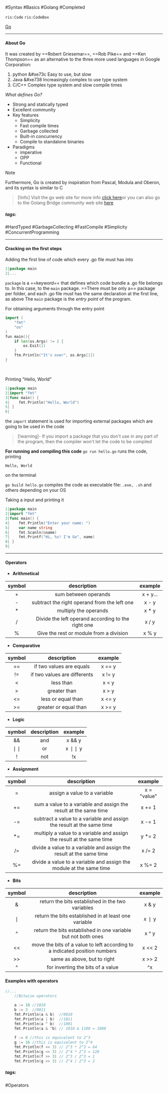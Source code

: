 #Syntax #Basics #Golang #Completed

`ris:Code` `ris:CodeBox`

[Go](Go.md)

---
#### About Go

It was created by ==Robert Griesemar==, ==Rob Pike== and ==Ken Thompson== as an alternative to the three more used languages in Google Corporation:
1. python &#xe73c  Easy to use, but slow
2. Java &#xe738  Increasingly complex to use type system
3. C/C++ Complex type system and slow compile times

*What defines Go?*
* Strong and statically typed
* Excellent community
* Key features
	* Simplicity
	* Fast compile times
	* Garbage collected
	* Built-in concurrency
	* Compile to standalone binaries
* Paradigms
	* imperative
	* OPP
	* Functional

>[!note]
>Furthermore, Go is created by inspiration from Pascal, Modula and Oberon, and its syntax is similar to C


>[!info]
>Visit the go web site for more info [click here](https://golang.org)or you can also go to the Golang Bridge community web site [here](https://golangbridge.org)

##### tags:
#HardTyped #GarbageCollecting #FastCompile #Simplicity #ConcurrentProgramming

---

#### Cracking on the first steps

Adding the first line of code which every .go file must has into
```go
1|package main
2|...
```

`package` is a ==keyword== that defines which code bundle a .go file belongs to. In this case, to the `main` package. ==There must be only a== package per folder, and each .go file must has the same declaration at the first line, as above
The `main` package is the *entry point* of the program.

For obtaining arguments through the entry point
```go
import (
	"fmt"
	"os"
)
fun main(){
	if len(os.Args) != 2 {
		os.Exit(1)
	}
	ftm.Println("It's over", os.Args[1])
}
```

<br>

Printing "Hello, World"
```go
1|package main
2|import "fmt"
3|func main() {
4|    fmt.Println("Hello, World")
5| }
6|
```
the `import` statement is used for importing external packages which are going to be used in the code
>[!warning]-
>If you import a package that you don't use in any part of the program, then the compiler won't let the code to be compiled

**For running and compiling this code**
`go run hello.go` runs the code, printing
```
Hello, World
```
on the terminal

`go build hello.go` compiles the code as executable file: `.exe, .sh` and others depending on your OS
<br>

Taking a input and printing it
```go
1|package main
2|import "fmt"
3|func main() {
4|    fmt.Println("Enter your name: ")
5|    var name string
6|    fmt.Scanln(&name)
7|    fmt.Printf("Hi, %s! I'm Go", name)
8| }
9|
```
---


#### Operators

* **Arithmetical**

| symbol |                    description                     | example  |
|:------:|:--------------------------------------------------:|:--------:|
|   +    |                sum between operands                | x + y... |
|   -    |    subtract the right operand from the left one    |  x - y   |
|   *    |               multiply the operands                |  x * y   |
|   /    | Divide the left operand according to the right one |  x / y   |
|   %    |      Give the rest or module from a division       |  x %  y  |

* **Comparative**

| symbol |         description          | example |
|:------:|:----------------------------:|:-------:|
|   ==   |   if two values are equals   | x == y  |
|   !=   | if two values are differents | x != y  |
|   <    |          less than           |  x < y  |
|   >    |         greater than         |  x > y  |
|   <=   |      less or equal than      | x <= y  |
|   >=   |    greater or equal than     | x >= y  |


* **Logic**

|      symbol      | description |       example        |
|:----------------:|:-----------:|:--------------------:|
|        &&        |     and     |        x && y        |
| &#10072;&#10072; |     or      | x &#10072;&#10072; y |
|        !         |     not     |          !x          |


* **Assignment**

| symbol |                              description                              |   example   |
|:------:|:---------------------------------------------------------------------:|:-----------:|
|   =    |                     assign a value to a variable                      | x = "value" |
|   +=   |   sum a value to a variable and assign the result at the same time    |   x += 1    |
|   -=   | subtract a value to a variable and assign the result at the same time |   x -= 1    |
| &#42;= | multiply a value to a variable and assign the result at the same time | y &#42;= 2  |
|   /=   |  divide a value to a variable and assign the result at the same time  |   x /= 2    |
|   %=   |  divide a value to a variable and assign the module at the same time  |   x %= 2    |


* **Bits**

|  symbol  |                                description                                 |   example    |
|:--------:|:--------------------------------------------------------------------------:|:------------:|
|    &     |              return the bits established in the two variables              |    x & y     |
| &#10072; |            return the bits established in at least one variable            | x &#10072; y |
|    ^     |         return the bits established in one variable but not both ones         |    x ^ y     |
|    <<    | move the bits of a value to left according to a indicated position numbers |    x << 2    |
|    >>    |                        same as above, but to right                         |    x >> 2    |
|    ^     |                     for inverting the bits of a value                      |      &#94;x      |


#### Examples with operators

```go
//...
	//Bitwise operators

	a := 10 //1010
	b := 3  //0011
	fmt.Println(a & b)  //0010
	fmt.Println(a | b)  //1011
	fmt.Println(a ^ b)  //1001
	fmt.Println(a & ^b) // 1010 & 1100 = 1000
	
	f := 8 //this is equivalent to 2^3
	g := 16 //this is equivalent to 2^4
	fmt.Println(f << 3) // 2^3 * 2^3 = 64
	fmt.Println(g << 3) // 2^4 * 2^3 = 128
	fmt.Println(f >> 3) // 2^3 / 2^3 = 1
	fmt.Println(g >> 3) // 2^4 / 2^3 = 2
```



##### tags:
#Operators
